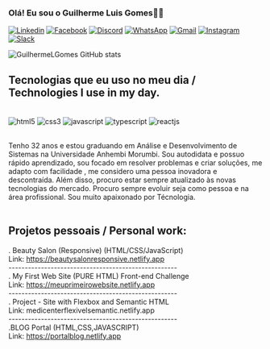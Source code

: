 ### Olá! Eu sou o Guilherme Luis Gomes👨‍💻

[![Linkedin](https://img.shields.io/badge/LinkedIn-0077B5?style=for-the-badge&logo=linkedin&logoColor=white)](https://www.linkedin.com/in/guilherme-luis-gomes-0b9988191)
[![Facebook](https://img.shields.io/badge/Facebook-1877F2?style=for-the-badge&logo=facebook&logoColor=white)](https://web.facebook.com/guilherme.luisgomes.56)
[![Discord](https://img.shields.io/badge/Discord-7289DA?style=for-the-badge&logo=discord&logoColor=white)](https://discord.gg/Guilherme.L.Gomes#7365)
[![WhatsApp](https://img.shields.io/badge/WhatsApp-25D366?style=for-the-badge&logo=whatsapp&logoColor=white)](https://api.whatsapp.com/send?phone=5511969790442)
[![Gmail](https://img.shields.io/badge/Gmail-D14836?style=for-the-badge&logo=gmail&logoColor=white)](mailto:guilhermeluisgomes27@gmail.com)
[![Instagram](https://img.shields.io/badge/Instagram-E4405F?style=for-the-badge&logo=instagram&logoColor=white)](https://www.instagram.com/guilherme.l.gomes) [![Slack](https://img.shields.io/badge/Slack-4A154B?style=for-the-badge&logo=slack&logoColor=white)](https://app.slack.com/client/T02DQU97U9X/C02DQUHHKSM)

![GuilhermeLGomes GitHub stats](https://github-readme-stats.vercel.app/api?username=GuilhermeLGomes&show_icons=true&theme=dracula)




## Tecnologias que eu uso no meu dia / Technologies I use in my day.

<div style="display:block"><br/>
 <img align="center" src="https://img.shields.io/badge/HTML5-E34F26?style=for-the-badge&logo=html5&logoColor=white" alt="html5">

 <img align="center" src="https://img.shields.io/badge/CSS3-1572B6?style=for-the-badge&logo=css3&logoColor=white" alt="css3">

 <img align="center" src="https://img.shields.io/badge/JavaScript-F7DF1E?style=for-the-badge&logo=javascript&logoColor=black" alt="javascript">

 <img align="center" src="https://img.shields.io/badge/TypeScript-007ACC?style=for-the-badge&logo=typescript&logoColor=white" alt="typescript">

 <img align="center" src="https://img.shields.io/badge/React-20232A?style=for-the-badge&logo=react&logoColor=61DAFB" alt="reactjs">

</div><br/>

Tenho 32 anos e estou graduando em Análise e Desenvolvimento de Sistemas na Universidade Anhembi Morumbi.
Sou autodidata e possuo rápido aprendizado, sou focado em resolver problemas e criar soluções, me adapto com facilidade , me considero uma pessoa inovadora e descontraída. Além disso, procuro estar sempre atualizado às novas tecnologias do mercado.
Procuro sempre evoluir seja como pessoa e na área profissional. Sou muito apaixonado por Técnologia.
<br/>
<br/>

## Projetos pessoais / Personal work:
. Beauty Salon (Responsive) (HTML/CSS/JavaScript)<br/>
 Link: https://beautysalonresponsive.netlify.app
 <br/>----------------------------------------------------<br/>
. My First Web Site (PURE HTML) Front-end Challenge <br/>
 Link: https://meuprimeirowebsite.netlify.app
<br/>----------------------------------------------------<br/>
. Project - Site with Flexbox and Semantic HTML<br/>
 Link: medicenterflexivelsemantic.netlify.app
<br/>----------------------------------------------------<br/>
.BLOG Portal (HTML,CSS,JAVASCRIPT) <br/>
 Link: https://portalblog.netlify.app
<br/>


